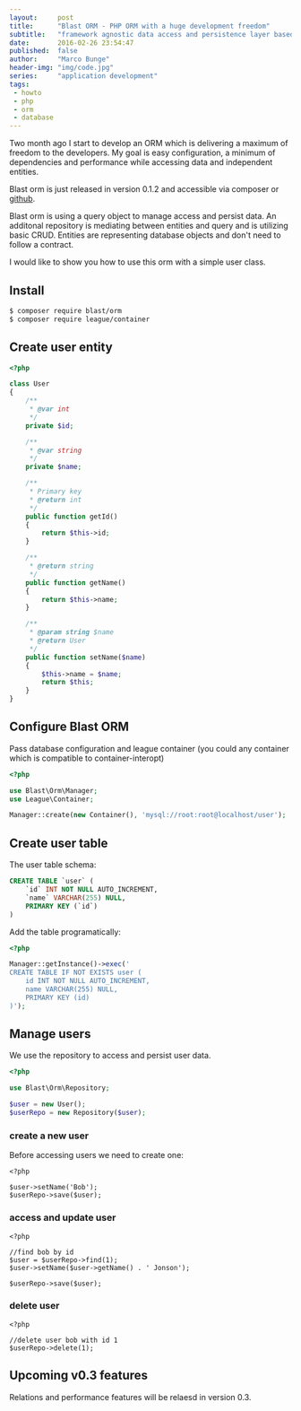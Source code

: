 ```yaml
---
layout:     post
title:      "Blast ORM - PHP ORM with a huge development freedom"
subtitle:   "framework agnostic data access and persistence layer based on Doctrine 2"
date:       2016-02-26 23:54:47
published:  false
author:     "Marco Bunge"
header-img: "img/code.jpg"
series:     "application development"
tags:
 - howto
 - php
 - orm
 - database
---
```


Two month ago I start to develop an ORM which is delivering a maximum of freedom to the developers. My goal is easy configuration, a minimum of dependencies and performance while accessing data and independent entities.

Blast orm is just released in version 0.1.2 and accessible via composer or <a href="" target="_blank">github</a>.

Blast orm is using a query object to manage access and persist data. An additonal repository is mediating between entities and query and is utilizing basic CRUD. Entities are representing database objects and don't need to follow a contract. 

I would like to show you how to use this orm with a simple user class.

## Install

``` bash
$ composer require blast/orm
$ composer require league/container
```

## Create user entity

```php
<?php

class User
{
    /**
     * @var int
     */
    private $id;

    /**
     * @var string
     */
    private $name;

    /**
     * Primary key
     * @return int
     */
    public function getId()
    {
        return $this->id;
    }

    /**
     * @return string
     */
    public function getName()
    {
        return $this->name;
    }

    /**
     * @param string $name
     * @return User
     */
    public function setName($name)
    {
        $this->name = $name;
        return $this;
    }
}
```

## Configure Blast ORM

Pass database configuration and league container (you could any container which is compatible to container-interopt)

```php
<?php

use Blast\Orm\Manager;
use League\Container;

Manager::create(new Container(), 'mysql://root:root@localhost/user');

```

## Create user table

The user table schema:

```sql
CREATE TABLE `user` (
	`id` INT NOT NULL AUTO_INCREMENT,
	`name` VARCHAR(255) NULL,
	PRIMARY KEY (`id`)
)
```

Add the table programatically:

```php
<?php

Manager::getInstance()->exec('
CREATE TABLE IF NOT EXISTS user (
	id INT NOT NULL AUTO_INCREMENT,
	name VARCHAR(255) NULL,
	PRIMARY KEY (id)
)');
```

## Manage users

We use the repository to access and persist user data.

```php
<?php

use Blast\Orm\Repository;

$user = new User();
$userRepo = new Repository($user);

```

### create a new user

Before accessing users we need to create one:

```
<?php

$user->setName('Bob');
$userRepo->save($user);

```

### access and update user

```
<?php

//find bob by id
$user = $userRepo->find(1);
$user->setName($user->getName() . ' Jonson');

$userRepo->save($user);

```

### delete user

```
<?php

//delete user bob with id 1
$userRepo->delete(1);

```

## Upcoming v0.3 features

Relations and performance features will be relaesd in version 0.3.

